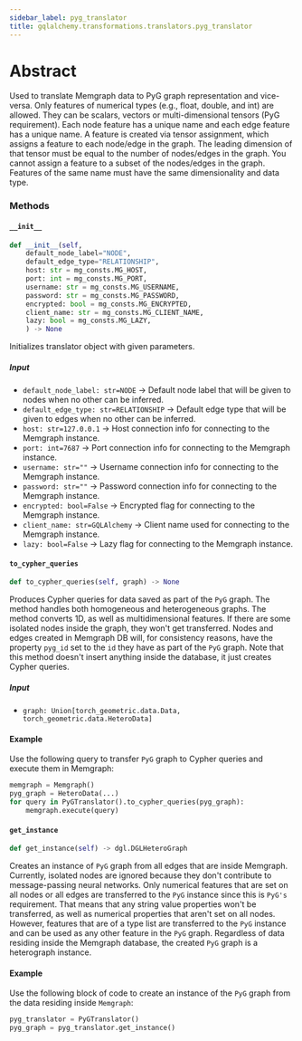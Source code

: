 ```yaml
---
sidebar_label: pyg_translator
title: gqlalchemy.transformations.translators.pyg_translator
---
```


# Abstract

Used to translate Memgraph data to PyG graph representation and vice-versa. Only features of numerical types (e.g., float, double, and int) are allowed. They can be scalars, vectors or multi-dimensional tensors (PyG requirement). Each node feature has a unique name and each edge feature has a unique name. A feature is created via tensor assignment, which assigns a feature to each node/edge in the graph. The leading dimension of that tensor must be equal to the number of nodes/edges in the graph. You cannot assign a feature to a subset of the nodes/edges in the graph. Features of the same name must have the same dimensionality and data type.

### Methods

#### `__init__`

```python
def __init__(self, 
    default_node_label="NODE",
    default_edge_type="RELATIONSHIP",
    host: str = mg_consts.MG_HOST,
    port: int = mg_consts.MG_PORT,
    username: str = mg_consts.MG_USERNAME,
    password: str = mg_consts.MG_PASSWORD,
    encrypted: bool = mg_consts.MG_ENCRYPTED,
    client_name: str = mg_consts.MG_CLIENT_NAME,
    lazy: bool = mg_consts.MG_LAZY,
    ) -> None
```

Initializes translator object with given parameters.

##### Input
- `default_node_label: str=NODE` -> Default node label that will be given to nodes when no other can be inferred.
- `default_edge_type: str=RELATIONSHIP` -> Default edge type that will be given to edges when no other can be inferred.
- `host: str=127.0.0.1` -> Host connection info for connecting to the Memgraph instance.
- `port: int=7687` -> Port connection info for connecting to the Memgraph instance.
- `username: str=""` -> Username connection info for connecting to the Memgraph instance.
- `password: str=""` -> Password connection info for connecting to the Memgraph instance.
- `encrypted: bool=False` -> Encrypted flag for connecting to the Memgraph instance.
- `client_name: str=GQLAlchemy` -> Client name used for connecting to the Memgraph instance.
- `lazy: bool=False` -> Lazy flag for connecting to the Memgraph instance.

#### `to_cypher_queries`

```python
def to_cypher_queries(self, graph) -> None
```

Produces Cypher queries for data saved as part of the `PyG` graph. The method handles both homogeneous and heterogeneous graphs. The method converts 1D, as well as multidimensional features. If there are some isolated nodes inside the graph, they won't get transferred. Nodes and edges created in Memgraph DB will, for consistency reasons, have the property `pyg_id` set to the `id` they have as part of the `PyG` graph. Note that this method doesn't insert anything inside the database, it just creates Cypher queries.

##### Input
- `graph: Union[torch_geometric.data.Data, torch_geometric.data.HeteroData]`

#### Example

Use the following query to transfer `PyG` graph to Cypher queries and execute them in Memgraph:

```python
memgraph = Memgraph()
pyg_graph = HeteroData(...)
for query in PyGTranslator().to_cypher_queries(pyg_graph):
    memgraph.execute(query)
```

#### `get_instance`

```python
def get_instance(self) -> dgl.DGLHeteroGraph
```

Creates an instance of `PyG` graph from all edges that are inside Memgraph. Currently, isolated nodes are ignored because they don't contribute to message-passing neural networks. Only numerical features that are set on all nodes or all edges are transferred to the `PyG` instance since this is `PyG's` requirement. That means that any string value properties won't be transferred, as well as numerical properties that aren't set on all nodes. However, features that are of a type list are transferred to the `PyG` instance and can be used as any other feature in the `PyG` graph. Regardless of data residing inside the Memgraph database, the created `PyG` graph is a heterograph instance.

#### Example

Use the following block of code to create an instance of the `PyG` graph from the data residing inside `Memgraph`:

```python
pyg_translator = PyGTranslator()
pyg_graph = pyg_translator.get_instance()
```
